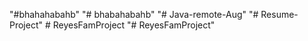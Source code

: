 "#bhahahabahb"
"# bhabahabahb" 
"# Java-remote-Aug" 
"# Resume-Project" 
#   R e y e s F a m P r o j e c t  
 "# ReyesFamProject" 
